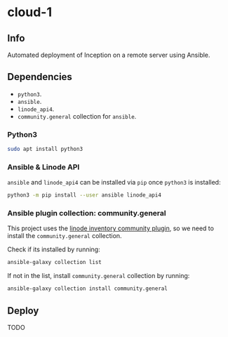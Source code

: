 # cloud-1

## Info

Automated deployment of Inception on a remote server using Ansible.

## Dependencies

- `python3`.
- `ansible`.
- `linode_api4`.
- `community.general` collection for `ansible`.

### Python3

```bash
sudo apt install python3
```

### Ansible & Linode API

`ansible` and `linode_api4` can be installed via `pip` once `python3` is installed:
```bash
python3 -m pip install --user ansible linode_api4
```

### Ansible plugin collection: community.general

This project uses the [linode inventory community plugin](https://docs.ansible.com/ansible/latest/collections/community/general/linode_inventory.html),
so we need to install the `community.general` collection.

Check if its installed by running:
```bash
ansible-galaxy collection list
```

If not in the list, install `community.general` collection by running:
```bash
ansible-galaxy collection install community.general
```

## Deploy

TODO
